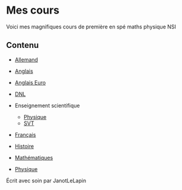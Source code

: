 # Mes cours

Voici mes magnifiques cours de première en spé maths physique NSI

## Contenu

- [Allemand](janotlelapin.github.io/cours/Allemand.md.html)
- [Anglais](janotlelapin.github.io/cours/Anglais.md.html)
- [Anglais Euro](janotlelapin.github.io/cours/Euro.md.html)
- [DNL](janotlelapin.github.io/cours/DNL.md.html)
- Enseignement scientifique
  - [Physique](janotlelapin.github.io/cours/ES_Physique.md.html)
  - [SVT](janotlelapin.github.io/cours/ES_SVT.md.html)

- [Français](janotlelapin.github.io/cours/Francais.md.html)
- [Histoire](janotlelapin.github.io/cours/Histoire.md.html)
- [Mathématiques](janotlelapin.github.io/cours/Maths.md.html)
- [Physique](janotlelapin.github.io/cours/Physique.md.html)

Écrit avec soin par JanotLeLapin


